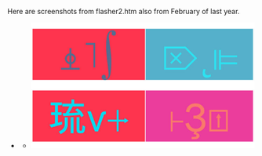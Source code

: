 Here are screenshots from flasher2.htm  also from February of last year.

+	-	![Example Image](../project_images/flasher4.jpg?raw=true "Example Image")

